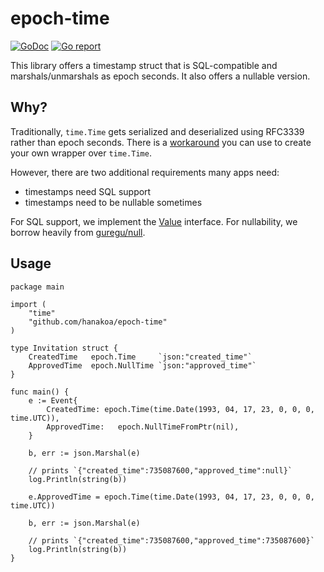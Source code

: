 # epoch-time
[![GoDoc](https://godoc.org/github.com/hanakoa/epoch-time?status.svg)](https://godoc.org/github.com/hanakoa/epoch-time)
[![Go report](http://goreportcard.com/badge/hanakoa/epoch-time)](http://goreportcard.com/report/hanakoa/epoch-time)

This library offers a timestamp struct that is SQL-compatible and marshals/unmarshals as epoch seconds.
It also offers a nullable version.

## Why?
Traditionally, `time.Time` gets serialized and deserialized using RFC3339 rather than epoch seconds.
There is a [workaround](https://stackoverflow.com/questions/23695479/format-timestamp-in-outgoing-json-in-golang)
you can use to create your own wrapper over `time.Time`.

However, there are two additional requirements many apps need:
- timestamps need SQL support
- timestamps need to be nullable sometimes

For SQL support, we implement the [Value](https://golang.org/pkg/database/sql/driver/#Value) interface.
For nullability, we borrow heavily from [guregu/null](https://github.com/guregu/null).

## Usage
```golang
package main

import (
	"time"
	"github.com/hanakoa/epoch-time"
)

type Invitation struct {
	CreatedTime   epoch.Time     `json:"created_time"`
	ApprovedTime  epoch.NullTime `json:"approved_time"`
}

func main() {
	e := Event{
		CreatedTime: epoch.Time(time.Date(1993, 04, 17, 23, 0, 0, 0, time.UTC)),
		ApprovedTime:   epoch.NullTimeFromPtr(nil),
	}

	b, err := json.Marshal(e)

	// prints `{"created_time":735087600,"approved_time":null}`
	log.Println(string(b))

	e.ApprovedTime = epoch.Time(time.Date(1993, 04, 17, 23, 0, 0, 0, time.UTC))

	b, err := json.Marshal(e)

	// prints `{"created_time":735087600,"approved_time":735087600}`
	log.Println(string(b))
}
```
